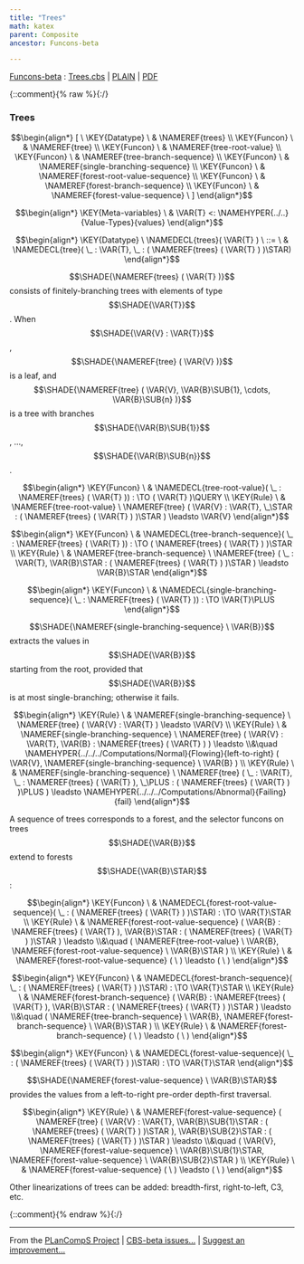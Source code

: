 ```yaml
---
title: "Trees"
math: katex
parent: Composite
ancestor: Funcons-beta

---
```

[Funcons-beta] : [Trees.cbs] \| [PLAIN] \| [PDF]

{::comment}{% raw %}{:/}

### Trees
               


$$\begin{align*}
  [ \
  \KEY{Datatype} \ & \NAMEREF{trees} \\
  \KEY{Funcon} \ & \NAMEREF{tree} \\
  \KEY{Funcon} \ & \NAMEREF{tree-root-value} \\
  \KEY{Funcon} \ & \NAMEREF{tree-branch-sequence} \\
  \KEY{Funcon} \ & \NAMEREF{single-branching-sequence} \\
  \KEY{Funcon} \ & \NAMEREF{forest-root-value-sequence} \\
  \KEY{Funcon} \ & \NAMEREF{forest-branch-sequence} \\
  \KEY{Funcon} \ & \NAMEREF{forest-value-sequence}
  \ ]
\end{align*}$$

$$\begin{align*}
  \KEY{Meta-variables} \
  & \VAR{T} <: \NAMEHYPER{../..}{Value-Types}{values}
\end{align*}$$

$$\begin{align*}
  \KEY{Datatype} \ 
  \NAMEDECL{trees}(
                     \VAR{T} ) 
  \ ::= \ & \NAMEDECL{tree}(
                               \_ : \VAR{T}, \_ : (  \NAMEREF{trees}
                                               (  \VAR{T} ) )\STAR)
\end{align*}$$


  $$\SHADE{\NAMEREF{trees}
           (  \VAR{T} )}$$ consists of finitely-branching trees with elements of type $$\SHADE{\VAR{T}}$$.
  When $$\SHADE{\VAR{V} : \VAR{T}}$$, $$\SHADE{\NAMEREF{tree}
           (  \VAR{V} )}$$ is a leaf, and $$\SHADE{\NAMEREF{tree}
           (  \VAR{V}, 
                  \VAR{B}\SUB{1}, 
                  \cdots, 
                  \VAR{B}\SUB{n} )}$$ is a tree with
  branches $$\SHADE{\VAR{B}\SUB{1}}$$, ..., $$\SHADE{\VAR{B}\SUB{n}}$$.


$$\begin{align*}
  \KEY{Funcon} \
  & \NAMEDECL{tree-root-value}(
                       \_ : \NAMEREF{trees}
                                 (  \VAR{T} )) 
    :  \TO (  \VAR{T} )\QUERY 
\\
  \KEY{Rule} \
    & \NAMEREF{tree-root-value} \ 
        \NAMEREF{tree}
          (  \VAR{V} : \VAR{T}, 
                 \_\STAR : (  \NAMEREF{trees}
                                  (  \VAR{T} ) )\STAR ) \leadsto 
        \VAR{V}
\end{align*}$$

$$\begin{align*}
  \KEY{Funcon} \
  & \NAMEDECL{tree-branch-sequence}(
                       \_ : \NAMEREF{trees}
                                 (  \VAR{T} )) 
    :  \TO (  \NAMEREF{trees}
                           (  \VAR{T} ) )\STAR 
\\
  \KEY{Rule} \
    & \NAMEREF{tree-branch-sequence} \ 
        \NAMEREF{tree}
          (  \_ : \VAR{T}, 
                 \VAR{B}\STAR : (  \NAMEREF{trees}
                                  (  \VAR{T} ) )\STAR ) \leadsto 
        \VAR{B}\STAR
\end{align*}$$

$$\begin{align*}
  \KEY{Funcon} \
  & \NAMEDECL{single-branching-sequence}(
                       \_ : \NAMEREF{trees}
                                 (  \VAR{T} )) 
    :  \TO \VAR{T}\PLUS 
\end{align*}$$


  $$\SHADE{\NAMEREF{single-branching-sequence} \ 
           \VAR{B}}$$ extracts the values in $$\SHADE{\VAR{B}}$$ starting from 
  the root, provided that $$\SHADE{\VAR{B}}$$ is at most single-branching; otherwise it fails.


$$\begin{align*}
  \KEY{Rule} \
    & \NAMEREF{single-branching-sequence} \ 
        \NAMEREF{tree}
          (  \VAR{V} : \VAR{T} ) \leadsto 
        \VAR{V}
\\
  \KEY{Rule} \
    & \NAMEREF{single-branching-sequence} \ 
        \NAMEREF{tree}
          (  \VAR{V} : \VAR{T}, 
                 \VAR{B} : \NAMEREF{trees}
                            (  \VAR{T} ) ) \leadsto \\&\quad
        \NAMEHYPER{../../../Computations/Normal}{Flowing}{left-to-right}
          (  \VAR{V}, 
                 \NAMEREF{single-branching-sequence} \ 
                  \VAR{B} )
\\
  \KEY{Rule} \
    & \NAMEREF{single-branching-sequence} \ 
        \NAMEREF{tree}
          (  \_ : \VAR{T}, 
                 \_ : \NAMEREF{trees}
                            (  \VAR{T} ), 
                 \_\PLUS : (  \NAMEREF{trees}
                                  (  \VAR{T} ) )\PLUS ) \leadsto 
        \NAMEHYPER{../../../Computations/Abnormal}{Failing}{fail}
\end{align*}$$


  A sequence of trees corresponds to a forest, and the selector funcons
  on trees $$\SHADE{\VAR{B}}$$ extend to forests $$\SHADE{\VAR{B}\STAR}$$:


$$\begin{align*}
  \KEY{Funcon} \
  & \NAMEDECL{forest-root-value-sequence}(
                       \_ : (  \NAMEREF{trees}
                                       (  \VAR{T} ) )\STAR) 
    :  \TO \VAR{T}\STAR 
\\
  \KEY{Rule} \
    & \NAMEREF{forest-root-value-sequence}
        (  \VAR{B} : \NAMEREF{trees}
                          (  \VAR{T} ), 
               \VAR{B}\STAR : (  \NAMEREF{trees}
                                (  \VAR{T} ) )\STAR ) \leadsto \\&\quad
        (  \NAMEREF{tree-root-value} \ 
                \VAR{B}, 
               \NAMEREF{forest-root-value-sequence} \ 
                \VAR{B}\STAR )
\\
  \KEY{Rule} \
    & \NAMEREF{forest-root-value-sequence}
        (   \  ) \leadsto 
        (   \  )
\end{align*}$$

$$\begin{align*}
  \KEY{Funcon} \
  & \NAMEDECL{forest-branch-sequence}(
                       \_ : (  \NAMEREF{trees}
                                       (  \VAR{T} ) )\STAR) 
    :  \TO \VAR{T}\STAR 
\\
  \KEY{Rule} \
    & \NAMEREF{forest-branch-sequence}
        (  \VAR{B} : \NAMEREF{trees}
                          (  \VAR{T} ), 
               \VAR{B}\STAR : (  \NAMEREF{trees}
                                (  \VAR{T} ) )\STAR ) \leadsto \\&\quad
        (  \NAMEREF{tree-branch-sequence} \ 
                \VAR{B}, 
               \NAMEREF{forest-branch-sequence} \ 
                \VAR{B}\STAR )
\\
  \KEY{Rule} \
    & \NAMEREF{forest-branch-sequence}
        (   \  ) \leadsto 
        (   \  )
\end{align*}$$

$$\begin{align*}
  \KEY{Funcon} \
  & \NAMEDECL{forest-value-sequence}(
                       \_ : (  \NAMEREF{trees}
                                       (  \VAR{T} ) )\STAR) 
    :  \TO \VAR{T}\STAR 
\end{align*}$$


  $$\SHADE{\NAMEREF{forest-value-sequence} \ 
           \VAR{B}\STAR}$$ provides the values from a left-to-right pre-order
  depth-first traversal.


$$\begin{align*}
  \KEY{Rule} \
    & \NAMEREF{forest-value-sequence}
        (  \NAMEREF{tree}
                (  \VAR{V} : \VAR{T}, 
                       \VAR{B}\SUB{1}\STAR : (  \NAMEREF{trees}
                                        (  \VAR{T} ) )\STAR ), 
               \VAR{B}\SUB{2}\STAR : (  \NAMEREF{trees}
                                (  \VAR{T} ) )\STAR ) \leadsto \\&\quad
        (  \VAR{V}, 
               \NAMEREF{forest-value-sequence} \ 
                \VAR{B}\SUB{1}\STAR, 
               \NAMEREF{forest-value-sequence} \ 
                \VAR{B}\SUB{2}\STAR )
\\
  \KEY{Rule} \
    & \NAMEREF{forest-value-sequence}
        (   \  ) \leadsto 
        (   \  )
\end{align*}$$


  Other linearizations of trees can be added: breadth-first, right-to-left,
  C3, etc.



[Funcons-beta]: /CBS-beta/math/Funcons-beta
  "FUNCONS-BETA"
[Unstable-Funcons-beta]: /CBS-beta/math/Unstable-Funcons-beta
  "UNSTABLE-FUNCONS-BETA"
[Languages-beta]: /CBS-beta/math/Languages-beta
  "LANGUAGES-BETA"
[Unstable-Languages-beta]: /CBS-beta/math/Unstable-Languages-beta
  "UNSTABLE-LANGUAGES-BETA"
[CBS-beta]: /CBS-beta
  "CBS-BETA"
[Trees.cbs]: https://github.com/plancomps/CBS-beta/blob/master/Funcons-beta/Values/Composite/Trees/Trees.cbs
  "CBS SOURCE FILE ON GITHUB"
[PLAIN]: /CBS-beta/docs/Funcons-beta/Values/Composite/Trees
  "CBS SOURCE WEB PAGE"
 [PRETTY]: /CBS-beta/math/Funcons-beta/Values/Composite/Trees
  "CBS-KATEX WEB PAGE"
[PDF]: /CBS-beta/math/Funcons-beta/Values/Composite/Trees/Trees.pdf
  "CBS-LATEX PDF FILE"
[PLanCompS Project]: https://plancomps.github.io
  "PROGRAMMING LANGUAGE COMPONENTS AND SPECIFICATIONS PROJECT HOME PAGE"
{::comment}{% endraw %}{:/}

____
From the [PLanCompS Project] | [CBS-beta issues...] | [Suggest an improvement...]

[CBS-beta issues...]: https://github.com/plancomps/CBS-beta/issues
  "CBS-BETA ISSUE REPORTS ON GITHUB"
[Suggest an improvement...]: mailto:plancomps@gmail.com?Subject=CBS-beta%20-%20comment&Body=Re%3A%20CBS-beta%20specification%20at%20Values/Composite/Trees/Trees.cbs%0A%0AComment/Query/Issue/Suggestion%3A%0A%0A%0ASignature%3A%0A
  "GENERATE AN EMAIL TEMPLATE"
